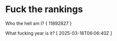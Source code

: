 # Fuck the rankings

Who the hell am I?
{ 11892827 }

What fucking year is it?
[ 2025-03-18T06:06:40Z ]
